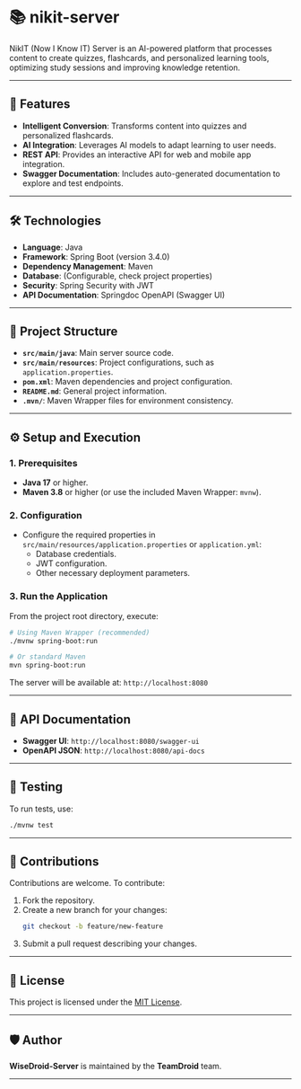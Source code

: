 # 📚 nikit-server

NikIT (Now I Know IT) Server is an AI-powered platform that processes content to create quizzes, flashcards, and personalized learning tools, optimizing study sessions and improving knowledge retention.

---

## 🚀 Features

- **Intelligent Conversion**: Transforms content into quizzes and personalized flashcards.
- **AI Integration**: Leverages AI models to adapt learning to user needs.
- **REST API**: Provides an interactive API for web and mobile app integration.
- **Swagger Documentation**: Includes auto-generated documentation to explore and test endpoints.

---

## 🛠️ Technologies

- **Language**: Java
- **Framework**: Spring Boot (version 3.4.0)
- **Dependency Management**: Maven
- **Database**: (Configurable, check project properties)
- **Security**: Spring Security with JWT
- **API Documentation**: Springdoc OpenAPI (Swagger UI)

---

## 📂 Project Structure

- **`src/main/java`**: Main server source code.
- **`src/main/resources`**: Project configurations, such as `application.properties`.
- **`pom.xml`**: Maven dependencies and project configuration.
- **`README.md`**: General project information.
- **`.mvn/`**: Maven Wrapper files for environment consistency.

---

## ⚙️ Setup and Execution

### **1. Prerequisites**

- **Java 17** or higher.
- **Maven 3.8** or higher (or use the included Maven Wrapper: `mvnw`).

### **2. Configuration**

- Configure the required properties in `src/main/resources/application.properties` or `application.yml`:
  - Database credentials.
  - JWT configuration.
  - Other necessary deployment parameters.

### **3. Run the Application**

From the project root directory, execute:

```bash
# Using Maven Wrapper (recommended)
./mvnw spring-boot:run

# Or standard Maven
mvn spring-boot:run
```

The server will be available at: `http://localhost:8080`

---

## 🔗 API Documentation

- **Swagger UI**: `http://localhost:8080/swagger-ui`
- **OpenAPI JSON**: `http://localhost:8080/api-docs`

---

## 🧪 Testing

To run tests, use:

```bash
./mvnw test
```

---

## 🤝 Contributions

Contributions are welcome. To contribute:

1. Fork the repository.
2. Create a new branch for your changes:
   ```bash
   git checkout -b feature/new-feature
   ```
3. Submit a pull request describing your changes.

---

## 📜 License

This project is licensed under the [MIT License](LICENSE).

---

## 🛡️ Author

**WiseDroid-Server** is maintained by the **TeamDroid** team.

---
